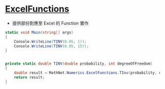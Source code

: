 # [ExcelFunctions](https://numerics.mathdotnet.com/api/MathNet.Numerics/ExcelFunctions.htm)

- 提供部份對應至 Excel 的 Function 實作

```csharp
static void Main(string[] args)
{
    Console.WriteLine(TINV(0.05, 1));
    Console.WriteLine(TINV(0.05, 15));
}


private static double TINV(double probability, int degreeOfFreedom)
{
    double result = MathNet.Numerics.ExcelFunctions.TInv(probability, degreeOfFreedom);
    return result;
}
```